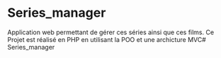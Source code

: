 # Series_manager
Application web permettant de gérer ces séries ainsi que ces films. 
Ce Projet est réalisé en PHP en utilisant la POO et une archicture MVC# Series_manager
